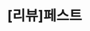 ---
title:  "[리뷰]페스트"
excerpt: "[리뷰]페스트"
categories:
  - Books
tags:
  - Books
toc: true
toc_min: 1
toc_max: 4
toc_sticky: true
toc_label: "On This Page"
author_profile: true
---